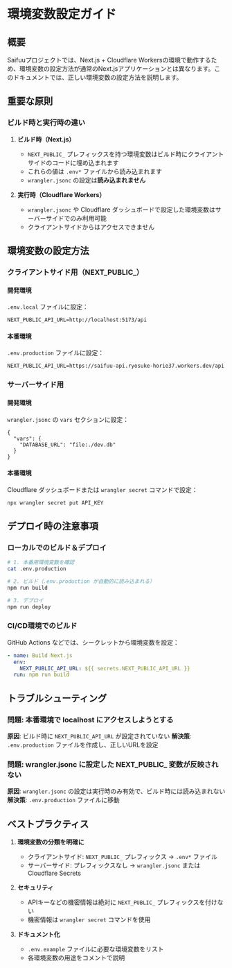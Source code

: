 # 環境変数設定ガイド

## 概要

Saifuuプロジェクトでは、Next.js + Cloudflare Workersの環境で動作するため、環境変数の設定方法が通常のNext.jsアプリケーションとは異なります。このドキュメントでは、正しい環境変数の設定方法を説明します。

## 重要な原則

### ビルド時と実行時の違い

1. **ビルド時（Next.js）**
   - `NEXT_PUBLIC_` プレフィックスを持つ環境変数はビルド時にクライアントサイドのコードに埋め込まれます
   - これらの値は `.env*` ファイルから読み込まれます
   - `wrangler.jsonc` の設定は**読み込まれません**

2. **実行時（Cloudflare Workers）**
   - `wrangler.jsonc` や Cloudflare ダッシュボードで設定した環境変数はサーバーサイドでのみ利用可能
   - クライアントサイドからはアクセスできません

## 環境変数の設定方法

### クライアントサイド用（NEXT_PUBLIC_）

#### 開発環境
`.env.local` ファイルに設定：
```
NEXT_PUBLIC_API_URL=http://localhost:5173/api
```

#### 本番環境
`.env.production` ファイルに設定：
```
NEXT_PUBLIC_API_URL=https://saifuu-api.ryosuke-horie37.workers.dev/api
```

### サーバーサイド用

#### 開発環境
`wrangler.jsonc` の `vars` セクションに設定：
```jsonc
{
  "vars": {
    "DATABASE_URL": "file:./dev.db"
  }
}
```

#### 本番環境
Cloudflare ダッシュボードまたは `wrangler secret` コマンドで設定：
```bash
npx wrangler secret put API_KEY
```

## デプロイ時の注意事項

### ローカルでのビルド＆デプロイ
```bash
# 1. 本番用環境変数を確認
cat .env.production

# 2. ビルド（.env.production が自動的に読み込まれる）
npm run build

# 3. デプロイ
npm run deploy
```

### CI/CD環境でのビルド
GitHub Actions などでは、シークレットから環境変数を設定：

```yaml
- name: Build Next.js
  env:
    NEXT_PUBLIC_API_URL: ${{ secrets.NEXT_PUBLIC_API_URL }}
  run: npm run build
```

## トラブルシューティング

### 問題: 本番環境で localhost にアクセスしようとする
**原因**: ビルド時に `NEXT_PUBLIC_API_URL` が設定されていない
**解決策**: `.env.production` ファイルを作成し、正しいURLを設定

### 問題: wrangler.jsonc に設定した NEXT_PUBLIC_ 変数が反映されない
**原因**: `wrangler.jsonc` の設定は実行時のみ有効で、ビルド時には読み込まれない
**解決策**: `.env.production` ファイルに移動

## ベストプラクティス

1. **環境変数の分類を明確に**
   - クライアントサイド: `NEXT_PUBLIC_` プレフィックス → `.env*` ファイル
   - サーバーサイド: プレフィックスなし → `wrangler.jsonc` または Cloudflare Secrets

2. **セキュリティ**
   - APIキーなどの機密情報は絶対に `NEXT_PUBLIC_` プレフィックスを付けない
   - 機密情報は `wrangler secret` コマンドを使用

3. **ドキュメント化**
   - `.env.example` ファイルに必要な環境変数をリスト
   - 各環境変数の用途をコメントで説明